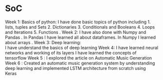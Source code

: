 # SoC
Week 1: Basics of python:
     I have done basic topics of python including  1. lists, tuples and Sets
                                                   2. Dictionaries
                                                   3. Conditionals and Booleans
                                                   4. Loops and Iterations
                                                   5. Functions .
Week 2: I have also done with Numpy and Pandas .
        In Pandas I have learned all about dataframes.
        In Numpy I learned about arrays .
Week 3: Deep learning:  
         I have understand the basics of deep learning
Week 4: I have learned neural networks and working of its layers
        I have learned the concepts of tensorflow
Week 5 : I explored the article on Automatic Music Generation 
Week 6 : Created an automatic music generation system by understanding deep learning and implemented LSTM architecture from scratch using Keras
